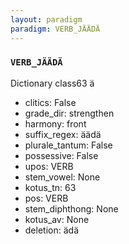 ```yaml
---
layout: paradigm
paradigm: VERB_JÄÄDÄ
---
```

### ` VERB_JÄÄDÄ `

Dictionary class63 ä
* clitics: False
* grade_dir: strengthen
* harmony: front
* suffix_regex: äädä
* plurale_tantum: False
* possessive: False
* upos: VERB
* stem_vowel: None
* kotus_tn: 63
* pos: VERB
* stem_diphthong: None
* kotus_av: None
* deletion: ädä
